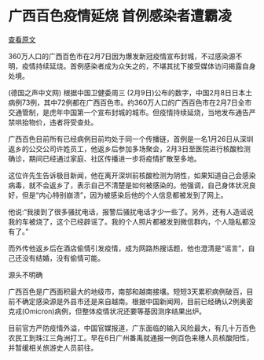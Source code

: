 # 广西百色疫情延烧 首例感染者遭霸凌

[查看原文](https://www.dw.com/zh/%E5%B9%BF%E8%A5%BF%E7%99%BE%E8%89%B2%E7%96%AB%E6%83%85%E5%BB%B6%E7%83%A7-%E9%A6%96%E4%BE%8B%E6%84%9F%E6%9F%93%E8%80%85%E9%81%AD%E9%9C%B8%E5%87%8C/a-60706942)

360万人口的广西百色市在2月7日因为爆发新冠疫情宣布封城，不过感染源不明，疫情持续延烧。首例感染者成为众矢之的，不堪其扰下接受媒体访问揭露自身处境。

(德国之声中文网) 根据中国卫健委周三 (2月9日)公布的数字，中国2月8日日本土病例73例，其中72例都在广西百色市。约360万人口的广西百色市在2月7日全市交通管制，是虎年中国第一个宣布封城的城市。但疫情持续延烧，当地发布通告严禁哄抬物价，违者将受查处。

广西百色目前所有已经病例目前均处于同一个传播链，首例是一名1月26日从深圳返乡的公交公司许姓员工，他返乡后参加多场聚会，2月3日至医院进行核酸检测确诊，期间已经通过家庭、社区传播进一步将疫情扩散至多地。

这位许先生告诉极目新闻，他在离开深圳前核酸检测为阴性，如果知道自己会感染病毒，就不会返乡了，表示自己不清楚是如何被感染的。他强调，自己身体状况良好，但是“内心特别崩溃”，因为被感染后他的个人信息都被发到了网上。

他说:“我接到了很多骚扰电话，报警后骚扰电话才少一些了。另外，还有人造谣说我的车被烧了，这个已经辟谣了。我的个人照片都被发到微信群内，个人隐私都没有了。”

而外传他返乡后在酒店偷情引发疫情，成为网路热搜话题，他也澄清是“谣言”，自己还没有结婚，没有偷情可能。

源头不明确

广西百色是广西面积最大的地级市，南部和越南接壤。短短3天累积病例破百，目前不确定感染源是外县市还是来自越南。根据中国新闻网，目前已经确认2例奥密克戎(Omicron)病例，但整体疫情状况还要等基因测序结果出炉。

目前官方严防疫情外溢，中国官媒报道，广东面临的输入风险最大，有几十万百色农民工到珠江三角洲打工。早在6日广州番禹就通报一例百色来穗人员核酸阳性，并暂缓相关旅游史人员前往。

